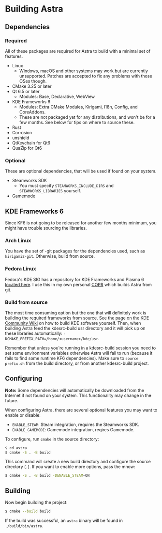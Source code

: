 # Building Astra

## Dependencies

### Required

All of these packages are required for Astra to build with a minimal set of features.

* Linux
  * Windows, macOS and other systems may work but are currently unsupported. Patches are accepted to fix any problems with those OSes though.
* CMake 3.25 or later
* Qt 6.5 or later
  * Modules: Base, Declarative, WebView
* KDE Frameworks 6
  * Modules: Extra CMake Modules, Kirigami, I18n, Config, and CoreAddons.
  * These are not packaged yet for any distributions, and won't be for a few months. See below for tips on where to source these.
* Rust
* Corrosion
* unshield
* QtKeychain for Qt6
* QuaZip for Qt6

### Optional

These are optional dependencies, that will be used if found on your system.

* Steamworks SDK
  * You must specify `STEAMWORKS_INCLUDE_DIRS` and `STEAMWORKS_LIBRARIES` yourself.
* Gamemode

## KDE Frameworks 6

Since KF6 is not going to be released for another few months minimum, you might have trouble sourcing the libraries.

### Arch Linux

You have the set of -git packages for the dependencies used, such as `kirigami2-git`. Otherwise, build from source.

### Fedora Linux

Fedora's KDE SIG has a repository for KDE Frameworks and Plasma 6 [located here](https://copr.fedorainfracloud.org/coprs/g/kdesig/kde-nightly-qt6/). I use this in my own personal [COPR](https://copr.fedorainfracloud.org/coprs/redstrate/personal/) which builds Astra from git.

### Build from source

The most time consuming option but the one that will definitely work is building the required frameworks from source. See the [page on the KDE Community Wiki](https://community.kde.org/Get_Involved/development/Build_software_with_kdesrc-build) on how to build KDE software yourself. Then, when building Astra feed the kdesrc-build usr directory and it will pick up on these libraries automatically: `-DCMAKE_PREFIX_PATH=/home/<username>/kde/usr`.

Remember that unless you're running in a kdesrc-build session you need to set some environment variables otherwise Astra will fail to run (because it fails to find some runtime KF6 dependencies). Make sure to `source prefix.sh` from the build directory, or from another kdesrc-build project.

## Configuring

**Note:** Some dependencies will automatically be downloaded from the Internet if not found on your system. This functionality may change in the future.

When configuring Astra, there are several optional features you may want to enable or disable:

* `ENABLE_STEAM`: Steam integration, requires the Steamworks SDK.
* `ENABLE_GAMEMODE`: Gamemode integration, reqires Gamemode.

To configure, run `cmake` in the source directory:

```bash
$ cd astra
$ cmake -S . -B build
```

This command will create a new build directory and configure the source directory (`.`). If you want to enable more options, pass the mnow:

```bash
$ cmake -S . -B build -DENABLE_STEAM=ON
```

## Building

Now begin building the project:

```bash
$ cmake --build build
```

If the build was successful, an `astra` binary will be found in `./build/bin/astra`.
